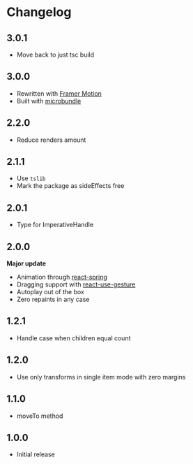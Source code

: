 # Changelog

## 3.0.1

- Move back to just tsc build

## 3.0.0

- Rewritten with [Framer Motion](https://github.com/framer/motion)
- Built with [microbundle](https://github.com/developit/microbundle)

## 2.2.0

- Reduce renders amount

## 2.1.1

- Use `tslib`
- Mark the package as sideEffects free

## 2.0.1

- Type for ImperativeHandle

## 2.0.0

**Major update**

- Animation through [react-spring](https://github.com/react-spring/react-spring)
- Dragging support with [react-use-gesture](https://github.com/react-spring/react-use-gesture)
- Autoplay out of the box
- Zero repaints in any case

## 1.2.1

- Handle case when children equal count

## 1.2.0

- Use only transforms in single item mode with zero margins

## 1.1.0

- moveTo method

## 1.0.0

- Initial release
